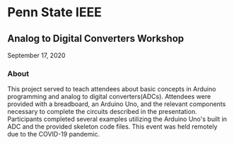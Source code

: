 # Penn State IEEE
## Analog to Digital Converters Workshop
September 17, 2020

### About
This project served to teach attendees about basic concepts in Arduino programming and analog to digital converters(ADCs). Attendees were provided with a breadboard, an Arduino Uno, and the relevant components necessary to complete the circuits described in the presentation. Participants completed several examples utilizing the Arduino Uno's built in ADC and the provided skeleton code files. This event was held remotely due to the COVID-19 pandemic.
